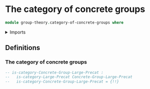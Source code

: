 # The category of concrete groups

```agda
module group-theory.category-of-concrete-groups where
```

<details><summary>Imports</summary>

```agda

```

</details>

## Definitions

### The category of concrete groups

```agda
-- is-category-Concrete-Group-Large-Precat :
--   is-category-Large-Precat Concrete-Group-Large-Precat
--   is-category-Concrete-Group-Large-Precat = {!!}
```
